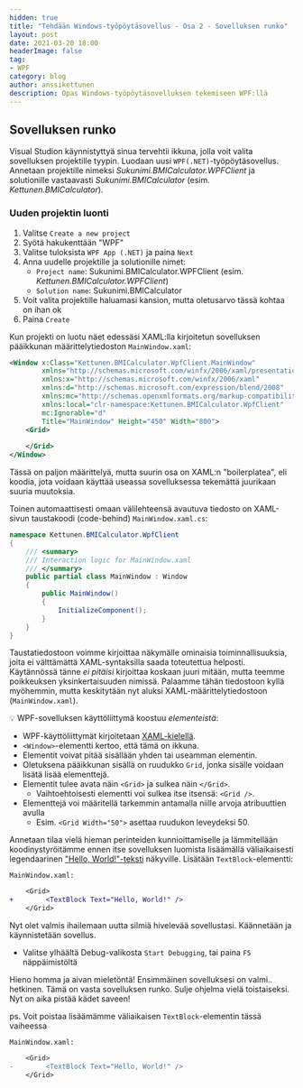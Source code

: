```yaml
---
hidden: true
title: "Tehdään Windows-työpöytäsovellus - Osa 2 - Sovelluksen runko"
layout: post
date: 2021-03-20 18:00
headerImage: false
tag:
- WPF
category: blog
author: anssikettunen
description: Opas Windows-työpöytäsovelluksen tekemiseen WPF:llä
---
```


## Sovelluksen runko

Visual Studion käynnistyttyä sinua tervehtii ikkuna, jolla voit valita sovelluksen projektille tyypin. Luodaan uusi `WPF(.NET)`-työpöytäsovellus. Annetaan projektille nimeksi _Sukunimi.BMICalculator.WPFClient_ ja solutionille vastaavasti _Sukunimi.BMICalculator_ (esim. _Kettunen.BMICalculator_).

### Uuden projektin luonti

1. Valitse `Create a new project`
2. Syötä hakukenttään "WPF"
3. Valitse tuloksista `WPF App (.NET)` ja paina `Next`
4. Anna uudelle projektille ja solutionille nimet:
    * `Project name`: Sukunimi.BMICalculator.WPFClient (esim. _Kettunen.BMICalculator.WPFClient_)
    * `Solution name`: Sukunimi.BMICalculator
5. Voit valita projektille haluamasi kansion, mutta oletusarvo tässä kohtaa on ihan ok
6. Paina `Create`

Kun projekti on luotu näet edessäsi XAML:lla kirjoitetun sovelluksen pääikkunan määrittelytiedoston `MainWindow.xaml`:

```xml
<Window x:Class="Kettunen.BMICalculator.WpfClient.MainWindow"
        xmlns="http://schemas.microsoft.com/winfx/2006/xaml/presentation"
        xmlns:x="http://schemas.microsoft.com/winfx/2006/xaml"
        xmlns:d="http://schemas.microsoft.com/expression/blend/2008"
        xmlns:mc="http://schemas.openxmlformats.org/markup-compatibility/2006"
        xmlns:local="clr-namespace:Kettunen.BMICalculator.WpfClient"
        mc:Ignorable="d"
        Title="MainWindow" Height="450" Width="800">
    <Grid>
        
    </Grid>
</Window>
```

Tässä on paljon määrittelyä, mutta suurin osa on XAML:n "boilerplatea", eli koodia, jota voidaan käyttää useassa sovelluksessa tekemättä juurikaan suuria muutoksia.

Toinen automaattisesti omaan välilehteensä avautuva tiedosto on XAML-sivun taustakoodi (code-behind) `MainWindow.xaml.cs`:

```csharp
namespace Kettunen.BMICalculator.WpfClient
{
    /// <summary>
    /// Interaction logic for MainWindow.xaml
    /// </summary>
    public partial class MainWindow : Window
    {
        public MainWindow()
        {
            InitializeComponent();
        }
    }
}
```

Taustatiedostoon voimme kirjoittaa näkymälle ominaisia toiminnallisuuksia, joita ei välttämättä XAML-syntaksilla saada toteutettua helposti. Käytännössä tänne _ei pitäisi_ kirjoittaa koskaan juuri mitään, mutta teemme poikkeuksen yksinkertaisuuden nimissä. Palaamme tähän tiedostoon kyllä myöhemmin, mutta keskitytään nyt aluksi XAML-määrittelytiedostoon (`MainWindow.xaml`).

💡 WPF-sovelluksen käyttöliittymä koostuu _elementeistä_:
* WPF-käyttöliittymät kirjoitetaan [XAML-kielellä](https://docs.microsoft.com/en-us/dotnet/desktop/wpf/fundamentals/xaml).
* `<Window>`-elementti kertoo, että tämä on ikkuna.
* Elementit voivat pitää sisällään yhden tai useamman elementin.
* Oletuksena pääikkunan sisällä on ruudukko `Grid`, jonka sisälle voidaan lisätä lisää elementtejä.
* Elementit tulee avata näin `<Grid>` ja sulkea näin `</Grid>`.
    * Vaihtoehtoisesti elementti voi sulkea itse itsensä: `<Grid />`.
* Elementtejä voi määritellä tarkemmin antamalla niille arvoja atribuuttien avulla
    * Esim. `<Grid Width="50">` asettaa ruudukon leveydeksi 50.

Annetaan tilaa vielä hieman perinteiden kunnioittamiselle ja lämmitellään koodinystyröitämme ennen itse sovelluksen luomista lisäämällä väliaikaisesti legendaarinen ["Hello, World!"-teksti](https://en.wikipedia.org/wiki/%22Hello,_World!%22_program) näkyville. Lisätään `TextBlock`-elementti:

`MainWindow.xaml:`

```diff
    <Grid>
+        <TextBlock Text="Hello, World!" />
    </Grid>
```

Nyt olet valmis ihailemaan uutta silmiä hivelevää sovellustasi. Käännetään ja käynnistetään sovellus.

* Valitse ylhäältä Debug-valikosta `Start Debugging`, tai paina `F5` näppäimistöltä 

Hieno homma ja aivan mieletöntä! Ensimmäinen sovelluksesi on valmi.. hetkinen. Tämä on vasta sovelluksen runko. Sulje ohjelma vielä toistaiseksi. Nyt on aika pistää kädet saveen!

ps. Voit poistaa lisäämämme väliaikaisen `TextBlock`-elementin tässä vaiheessa

`MainWindow.xaml:`

```diff
    <Grid>
-        <TextBlock Text="Hello, World!" />
    </Grid>
```